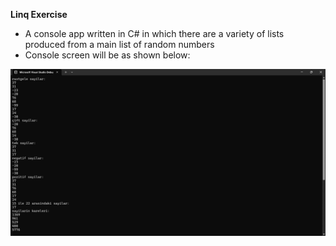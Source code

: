 **Linq Exercise**
- A console app written in C# in which there are a variety of lists produced from a main list of random numbers
- Console screen will be as shown below:


![Alt text](https://github.com/SinanSenkul/Linq/blob/master/Screenshot%202024-08-29%20115515.png)
